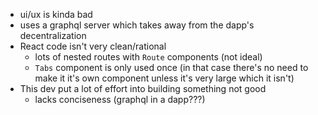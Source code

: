 - ui/ux is kinda bad
- uses a graphql server which takes away from the dapp's decentralization
- React code isn't very clean/rational
	- lots of nested routes with `Route` components (not ideal)
	- `Tabs` component is only used once (in that case there's no need to make it it's own component unless it's very large which it isn't)
- This dev put a lot of effort into building something not good
	- lacks conciseness (graphql in a dapp???)